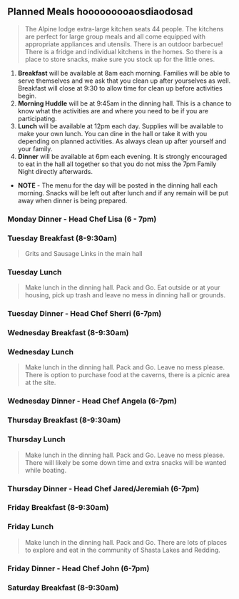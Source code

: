 ## Planned Meals hooooooooaosdiaodosad
> The Alpine lodge extra-large kitchen seats 44 people.  The kitchens are perfect for large group meals and all come equipped with appropriate appliances and utensils. There is an outdoor barbecue!  There is a fridge and individual kitchens in the homes.   So there is a place to store snacks, make sure you stock up for the little ones.

1. **Breakfast** will be available at 8am each morning. Families will be able to serve themselves and we ask that you clean up after yourselves as well. Breakfast will close at 9:30 to allow time for clean up before activities begin.
2.  **Morning Huddle** will be at 9:45am in the dinning hall.  This is a chance to know what the activities are and where you need to be if you are participating.
3.  **Lunch** will be available at 12pm each day.  Supplies will be available to make your own lunch.  You can dine in the hall or take it with you depending on planned activities.  As always clean up after yourself and your family.  
4.  **Dinner** will be available at 6pm each evening. It is strongly encouraged to eat in the hall all together so that you do not miss the 7pm Family Night directly afterwards.
- **NOTE** - The menu for the day will be posted in the dinning hall each morning. Snacks will be left out after lunch and if any remain will be put away when dinner is being prepared.
    
### Monday Dinner - Head Chef Lisa (6 - 7pm)


 
### Tuesday Breakfast (8-9:30am)
> Grits and Sausage Links in the main hall

### Tuesday Lunch
> Make lunch in the dinning hall.  Pack and Go.  Eat outside or at your housing, pick up trash and leave no mess in dinning hall or grounds.

### Tuesday Dinner - Head Chef Sherri (6-7pm)


### Wednesday Breakfast (8-9:30am)

### Wednesday Lunch
> Make lunch in the dinning hall.  Pack and Go.  Leave no mess please.  There is option to purchase food at the caverns, there is a picnic area at the site.


### Wednesday Dinner - Head Chef Angela (6-7pm)


### Thursday Breakfast (8-9:30am)

### Thursday Lunch
> Make lunch in the dinning hall.  Pack and Go.  Leave no mess please.  There will likely be some down time and extra snacks will be wanted while boating.

### Thursday Dinner - Head Chef Jared/Jeremiah (6-7pm)


### Friday Breakfast (8-9:30am)

### Friday Lunch
> Make lunch in the dinning hall.  Pack and Go.  There are lots of places to explore and eat in the community of Shasta Lakes and Redding.

### Friday Dinner - Head Chef John (6-7pm)


### Saturday Breakfast (8-9:30am)

